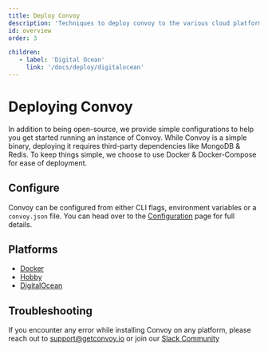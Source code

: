 ```yaml
---
title: Deploy Convoy
description: 'Techniques to deploy convoy to the various cloud platforms'
id: overview
order: 3

children:
   - label: 'Digital Ocean'
     link: '/docs/deploy/digitalocean'
---
```


# Deploying Convoy

In addition to being open-source, we provide simple configurations to help you get started running an instance of Convoy. While Convoy is a simple binary, deploying it requires third-party dependencies like MongoDB & Redis. To keep things simple, we choose to use Docker & Docker-Compose for ease of deployment. 

## Configure

Convoy can be configured from either CLI flags, environment variables or a `convoy.json` file. You can head over to the [Configuration](/docs/configuration) page for full details.


## Platforms

- [Docker](./docker)
- [Hobby](./hobby)
- [DigitalOcean](./digitalocean)

## Troubleshooting

If you encounter any error while installing Convoy on any platform, please reach out to [support@getconvoy.io](mailto:support@getconvoy.io) or join our [Slack Community](https://join.slack.com/t/convoy-community/shared_invite/zt-xiuuoj0m-yPp~ylfYMCV9s038QL0IUQ)
